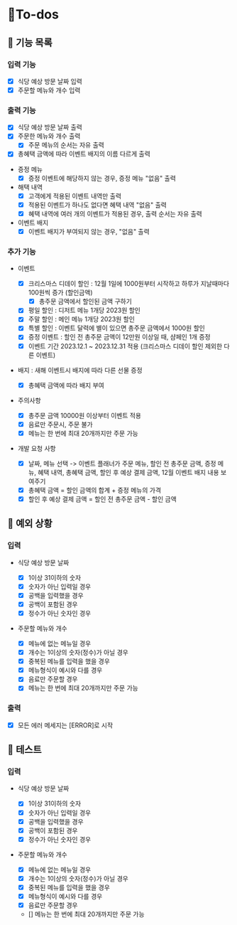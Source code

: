 # 🧐To-dos

## 📄 기능 목록

### 입력 기능

- [x] 식당 예상 방문 날짜 입력
- [x] 주문할 메뉴와 개수 입력

### 출력 기능

- [x] 식당 예상 방문 날짜 출력
- [x] 주문한 메뉴와 개수 출력
  - [x] 주문 메뉴의 순서는 자유 출력
- [x] 총혜택 금액에 따라 이벤트 배지의 이름 다르게 출력

- 증정 메뉴
  - [x] 증정 이벤트에 해당하지 않는 경우, 증정 메뉴 "없음" 출력
- 해택 내역
  - [x] 고객에게 적용된 이벤트 내역만 출력
  - [x] 적용된 이벤트가 하나도 없다면 혜택 내역 "없음" 출력
  - [x] 혜택 내역에 여러 개의 이벤트가 적용된 경우, 출력 순서는 자유 출력
- 이벤트 배지
  - [x] 이벤트 배지가 부여되지 않는 경우, "없음" 출력

### 추가 기능

- 이벤트

  - [x] 크리스마스 디데이 할인 : 12월 1일에 1000원부터 시작하고 하루가 지날때마다 100원씩 증가 (할인금액)
    - [x] 총주문 금액에서 할인된 금액 구하기
  - [x] 평일 할인 : 디저트 메뉴 1개당 2023원 할인
  - [x] 주말 할인 : 메인 메뉴 1개당 2023원 할인
  - [x] 특별 할인 : 이벤트 달력에 별이 있으면 총주문 금액에서 1000원 할인
  - [x] 증정 이벤트 : 할인 전 총주문 금액이 12만원 이상일 때, 샴페인 1개 증정
  - [x] 이벤트 기간 2023.12.1 ~ 2023.12.31 적용 (크리스마스 디데이 할인 제외한 다른 이벤트)

- 배지 : 새해 이벤트시 배지에 따라 다른 선물 증정

  - [x] 총혜택 금액에 따라 배지 부여

- 주의사항

  - [x] 총주문 금액 10000원 이상부터 이벤트 적용
  - [x] 음료만 주문시, 주문 불가
  - [x] 메뉴는 한 번에 최대 20개까지만 주문 가능

- 개발 요청 사항

  - [x] 날짜, 메뉴 선택 -> 이벤트 플래너가 주문 메뉴, 할인 전 총주문 금액, 증정 메뉴, 혜택 내역, 총혜택 금액, 할인 후 예상 결제 금액, 12월 이벤트 배지 내용 보여주기
  - [x] 총혜택 금액 = 할인 금액의 합계 + 증정 메뉴의 가격
  - [x] 할인 후 예상 결제 금액 = 할인 전 총주문 금액 - 할인 금액

## 🎯 예외 상황

### 입력

- 식당 예상 방문 날짜

  - [x] 1이상 31이하의 숫자
  - [x] 숫자가 아닌 입력일 경우
  - [x] 공백을 입력했을 경우
  - [x] 공백이 포함된 경우
  - [x] 정수가 아닌 숫자인 경우

- 주문할 메뉴와 개수
  - [x] 메뉴에 없는 메뉴일 경우
  - [x] 개수는 1이상의 숫자(정수)가 아닐 경우
  - [x] 중복된 메뉴를 입력을 했을 경우
  - [x] 메뉴형식이 예시와 다를 경우
  - [x] 음료만 주문할 경우
  - [x] 메뉴는 한 번에 최대 20개까지만 주문 가능

### 출력

- [x] 모든 에러 메세지는 [ERROR]로 시작

## 📝 테스트

### 입력

- 식당 예상 방문 날짜

  - [x] 1이상 31이하의 숫자
  - [x] 숫자가 아닌 입력일 경우
  - [x] 공백을 입력했을 경우
  - [x] 공백이 포함된 경우
  - [x] 정수가 아닌 숫자인 경우

- 주문할 메뉴와 개수

  - [x] 메뉴에 없는 메뉴일 경우
  - [x] 개수는 1이상의 숫자(정수)가 아닐 경우
  - [x] 중복된 메뉴를 입력을 했을 경우
  - [x] 메뉴형식이 예시와 다를 경우
  - [x] 음료만 주문할 경우
  - [] 메뉴는 한 번에 최대 20개까지만 주문 가능
